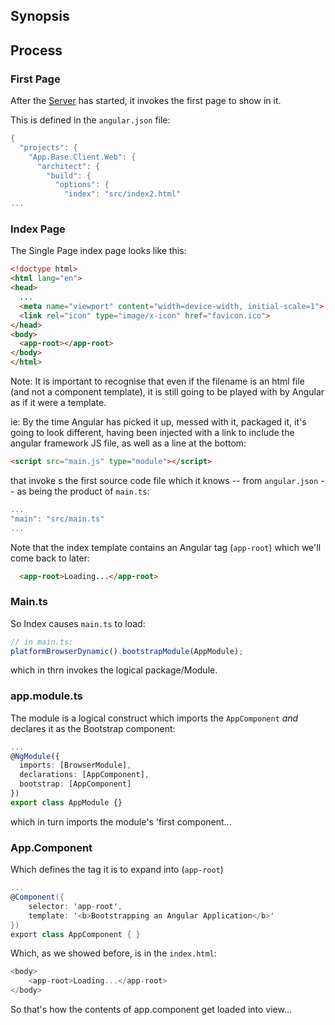 ﻿## Synopsis ##


## Process ##


### First Page ###
After the [Server](./server.md) has started, 
it invokes the first page to show in it.

This is defined in the `angular.json` file:


```cs
{
  "projects": {
    "App.Base.Client.Web": {
      "architect": {
        "build": {
          "options": {
            "index": "src/index2.html"
...
```




### Index Page ###

The Single Page index page looks like this:

```html
<!doctype html>
<html lang="en">
<head>
  ...
  <meta name="viewport" content="width=device-width, initial-scale=1">
  <link rel="icon" type="image/x-icon" href="favicon.ico">
</head>
<body>
  <app-root></app-root>
</body>
</html>
```

Note:
It is important to recognise that even if the filename is an html 
file (and not a component template), it is still going to be 
played with by Angular as if it were a template.

ie: By the time Angular has picked it up, messed with it, packaged it,
it's going to look different, having been injected with 
a link to include the angular framework JS file, 
as well as a line at the bottom:

```html
<script src="main.js" type="module"></script>
```

that invoke s
  the first source code file which it knows -- from `angular.json` -- 
  as being the product of `main.ts`:

```js
...
"main": "src/main.ts"
...
```

Note that the index template contains an Angular tag (`app-root`)
which we'll come back to later:

```html
  <app-root>Loading...</app-root>
```




### Main.ts ###

So Index causes `main.ts` to load:

```ts
// in main.ts: 
platformBrowserDynamic().bootstrapModule(AppModule);
```
which in thrn invokes the logical package/Module.

### app.module.ts ###

The module is a logical construct which 
imports the `AppComponent` *and*
declares it as the Bootstrap component:

```ts
...
@NgModule({
  imports: [BrowserModule],
  declarations: [AppComponent],
  bootstrap: [AppComponent]
})
export class AppModule {}
```
which in turn imports the module's 
'first component...

### App.Component ###

Which defines the tag it is to expand into (`app-root`)
```cs
...
@Component({
    selector: 'app-root',
    template: '<b>Bootstrapping an Angular Application</b>'
})
export class AppComponent { }
```

Which, as we showed before, is in the `index.html`:

```cs
<body>
    <app-root>Loading...</app-root>
</body>
```

So that's how the contents of app.component get loaded into view...
